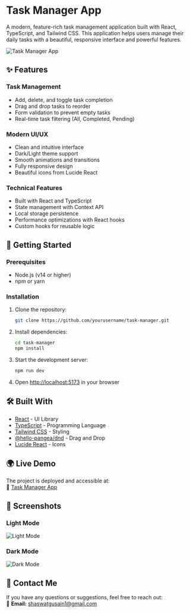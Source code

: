 # **Task Manager App**  

A modern, feature-rich task management application built with React, TypeScript, and Tailwind CSS. This application helps users manage their daily tasks with a beautiful, responsive interface and powerful features.  

![Task Manager App]([[![image](https://github.com/user-attachments/assets/69f04444-07ae-4c07-adce-2f6d17061ada)](https://github.com/Boahan/LimeTray-Task-Manager/blob/main/images/dark.png)](https://github.com/Boahan/LimeTray-Task-Manager/blob/main/images/dark.png?raw=true))  

## ✨ **Features**  

### **Task Management**  
- Add, delete, and toggle task completion  
- Drag and drop tasks to reorder  
- Form validation to prevent empty tasks  
- Real-time task filtering (All, Completed, Pending)  

### **Modern UI/UX**  
- Clean and intuitive interface  
- Dark/Light theme support  
- Smooth animations and transitions  
- Fully responsive design  
- Beautiful icons from Lucide React  

### **Technical Features**  
- Built with React and TypeScript  
- State management with Context API  
- Local storage persistence  
- Performance optimizations with React hooks  
- Custom hooks for reusable logic  

## 🚀 **Getting Started**  

### **Prerequisites**  
- Node.js (v14 or higher)  
- npm or yarn  

### **Installation**  

1. Clone the repository:  
   ```bash
   git clone https://github.com/yourusername/task-manager.git
   ```

2. Install dependencies:  
   ```bash
   cd task-manager
   npm install
   ```

3. Start the development server:  
   ```bash
   npm run dev
   ```

4. Open [http://localhost:5173](http://localhost:5173) in your browser  

## 🛠️ **Built With**  
- [React](https://reactjs.org/) - UI Library  
- [TypeScript](https://www.typescriptlang.org/) - Programming Language  
- [Tailwind CSS](https://tailwindcss.com/) - Styling  
- [@hello-pangea/dnd](https://github.com/hello-pangea/dnd) - Drag and Drop  
- [Lucide React](https://lucide.dev/) - Icons 

## 🌍 **Live Demo**  
The project is deployed and accessible at:  
🔗 [Task Manager App](https://taskmanagerrrrrrr.netlify.app/)  

## 📱 **Screenshots**  

### **Light Mode**  
![Light Mode]([[![image](https://github.com/user-attachments/assets/7b21c7bb-7afd-4738-a8bc-652da4c55245)](https://github.com/Boahan/LimeTray-Task-Manager/blob/main/images/light.png)](https://github.com/Boahan/LimeTray-Task-Manager/blob/main/images/light.png?raw=true))  

### **Dark Mode**  
![Dark Mode]([[![image](https://github.com/user-attachments/assets/dc930042-621d-49b7-be7b-8352d2b0f3de)](https://github.com/Boahan/LimeTray-Task-Manager/blob/main/images/dark.png)](https://github.com/Boahan/LimeTray-Task-Manager/blob/main/images/dark.png?raw=true))  

## 📧 **Contact Me**  
If you have any questions or suggestions, feel free to reach out:  
📩 **Email:** [shaswatgusain1@gmail.com](mailto:shaswatgusain1@gmail.com)  
